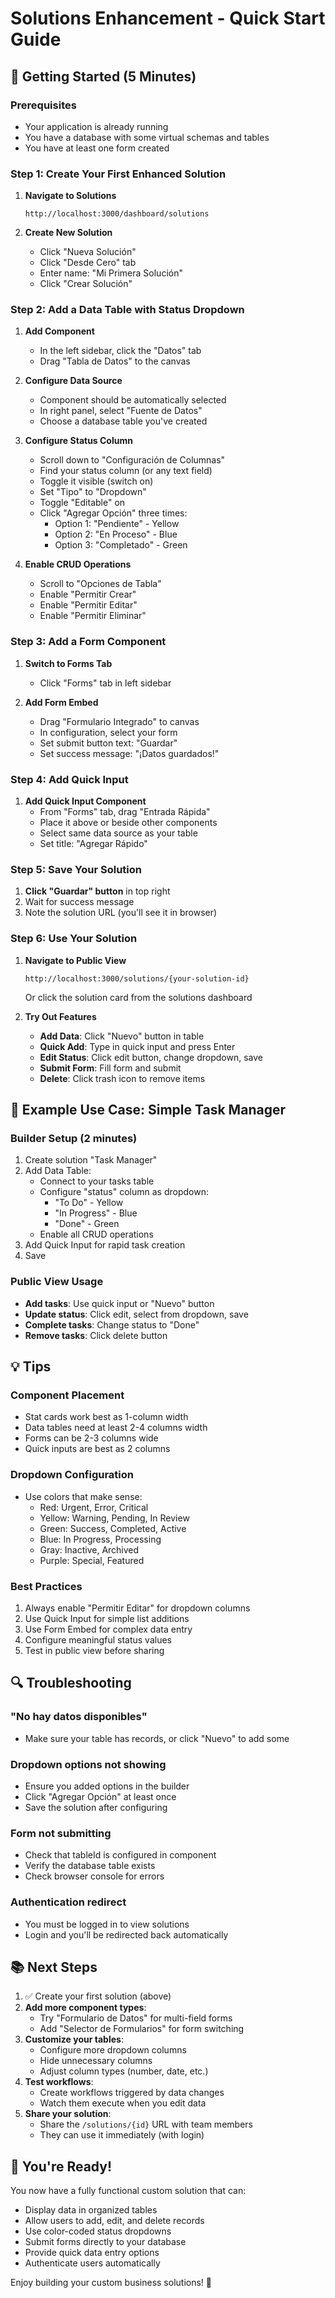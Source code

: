 # Solutions Enhancement - Quick Start Guide

## 🚀 Getting Started (5 Minutes)

### Prerequisites
- Your application is already running
- You have a database with some virtual schemas and tables
- You have at least one form created

### Step 1: Create Your First Enhanced Solution

1. **Navigate to Solutions**
   ```
   http://localhost:3000/dashboard/solutions
   ```

2. **Create New Solution**
   - Click "Nueva Solución"
   - Click "Desde Cero" tab
   - Enter name: "Mi Primera Solución"
   - Click "Crear Solución"

### Step 2: Add a Data Table with Status Dropdown

1. **Add Component**
   - In the left sidebar, click the "Datos" tab
   - Drag "Tabla de Datos" to the canvas

2. **Configure Data Source**
   - Component should be automatically selected
   - In right panel, select "Fuente de Datos"
   - Choose a database table you've created

3. **Configure Status Column**
   - Scroll down to "Configuración de Columnas"
   - Find your status column (or any text field)
   - Toggle it visible (switch on)
   - Set "Tipo" to "Dropdown"
   - Toggle "Editable" on
   - Click "Agregar Opción" three times:
     - Option 1: "Pendiente" - Yellow
     - Option 2: "En Proceso" - Blue
     - Option 3: "Completado" - Green

4. **Enable CRUD Operations**
   - Scroll to "Opciones de Tabla"
   - Enable "Permitir Crear"
   - Enable "Permitir Editar"
   - Enable "Permitir Eliminar"

### Step 3: Add a Form Component

1. **Switch to Forms Tab**
   - Click "Forms" tab in left sidebar

2. **Add Form Embed**
   - Drag "Formulario Integrado" to canvas
   - In configuration, select your form
   - Set submit button text: "Guardar"
   - Set success message: "¡Datos guardados!"

### Step 4: Add Quick Input

1. **Add Quick Input Component**
   - From "Forms" tab, drag "Entrada Rápida"
   - Place it above or beside other components
   - Select same data source as your table
   - Set title: "Agregar Rápido"

### Step 5: Save Your Solution

1. **Click "Guardar" button** in top right
2. Wait for success message
3. Note the solution URL (you'll see it in browser)

### Step 6: Use Your Solution

1. **Navigate to Public View**
   ```
   http://localhost:3000/solutions/{your-solution-id}
   ```
   Or click the solution card from the solutions dashboard

2. **Try Out Features**
   - **Add Data**: Click "Nuevo" button in table
   - **Quick Add**: Type in quick input and press Enter
   - **Edit Status**: Click edit button, change dropdown, save
   - **Submit Form**: Fill form and submit
   - **Delete**: Click trash icon to remove items

## 🎯 Example Use Case: Simple Task Manager

### Builder Setup (2 minutes)

1. Create solution "Task Manager"
2. Add Data Table:
   - Connect to your tasks table
   - Configure "status" column as dropdown:
     - "To Do" - Yellow
     - "In Progress" - Blue
     - "Done" - Green
   - Enable all CRUD operations
3. Add Quick Input for rapid task creation
4. Save

### Public View Usage

- **Add tasks**: Use quick input or "Nuevo" button
- **Update status**: Click edit, select from dropdown, save
- **Complete tasks**: Change status to "Done"
- **Remove tasks**: Click delete button

## 💡 Tips

### Component Placement
- Stat cards work best as 1-column width
- Data tables need at least 2-4 columns width
- Forms can be 2-3 columns wide
- Quick inputs are best as 2 columns

### Dropdown Configuration
- Use colors that make sense:
  - Red: Urgent, Error, Critical
  - Yellow: Warning, Pending, In Review
  - Green: Success, Completed, Active
  - Blue: In Progress, Processing
  - Gray: Inactive, Archived
  - Purple: Special, Featured

### Best Practices
1. Always enable "Permitir Editar" for dropdown columns
2. Use Quick Input for simple list additions
3. Use Form Embed for complex data entry
4. Configure meaningful status values
5. Test in public view before sharing

## 🔍 Troubleshooting

### "No hay datos disponibles"
- Make sure your table has records, or click "Nuevo" to add some

### Dropdown options not showing
- Ensure you added options in the builder
- Click "Agregar Opción" at least once
- Save the solution after configuring

### Form not submitting
- Check that tableId is configured in component
- Verify the database table exists
- Check browser console for errors

### Authentication redirect
- You must be logged in to view solutions
- Login and you'll be redirected back automatically

## 📚 Next Steps

1. ✅ Create your first solution (above)
2. **Add more component types**:
   - Try "Formulario de Datos" for multi-field forms
   - Add "Selector de Formularios" for form switching
3. **Customize your tables**:
   - Configure more dropdown columns
   - Hide unnecessary columns
   - Adjust column types (number, date, etc.)
4. **Test workflows**:
   - Create workflows triggered by data changes
   - Watch them execute when you edit data
5. **Share your solution**:
   - Share the `/solutions/{id}` URL with team members
   - They can use it immediately (with login)

## 🎉 You're Ready!

You now have a fully functional custom solution that can:
- Display data in organized tables
- Allow users to add, edit, and delete records
- Use color-coded status dropdowns
- Submit forms directly to your database
- Provide quick data entry options
- Authenticate users automatically

Enjoy building your custom business solutions! 🚀

